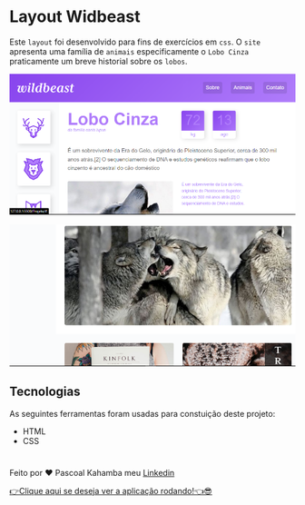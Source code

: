 # Layout Widbeast

Este `layout` foi desenvolvido para fins de exercícios em `css`. O `site` apresenta uma família de `animais` especificamente o `Lobo Cinza` praticamente um breve historial sobre os `lobos`.

![foto do projeto inicial](img/fotoprojeto.PNG)

![foto projeto segunda](img/fotoprojeto01.PNG)

## Tecnologias

As seguintes ferramentas foram usadas para constuição deste projeto:

- HTML
- CSS

#

Feito por ❤ Pascoal Kahamba meu [Linkedin](https://www.linkedin.com/in/pascoal-kahamba-7b43bb233?lipi=urn%3Ali%3Apage%3Ad_flagship3_profile_view_base_contact_details%3BTg8LEKayToyytOX1pVAQ%2Bg%3D%3D)

[👉Clique aqui se deseja ver a aplicação rodando!👈😎](https://projeto-wildbeast-snowy.vercel.app/)
